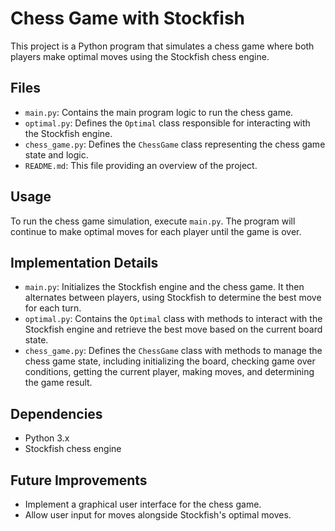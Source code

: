 # Chess Game with Stockfish

This project is a Python program that simulates a chess game where both players make optimal moves using the Stockfish chess engine.

## Files
- `main.py`: Contains the main program logic to run the chess game.
- `optimal.py`: Defines the `Optimal` class responsible for interacting with the Stockfish engine.
- `chess_game.py`: Defines the `ChessGame` class representing the chess game state and logic.
- `README.md`: This file providing an overview of the project.

## Usage
To run the chess game simulation, execute `main.py`. The program will continue to make optimal moves for each player until the game is over.

## Implementation Details
- `main.py`: Initializes the Stockfish engine and the chess game. It then alternates between players, using Stockfish to determine the best move for each turn.
- `optimal.py`: Contains the `Optimal` class with methods to interact with the Stockfish engine and retrieve the best move based on the current board state.
- `chess_game.py`: Defines the `ChessGame` class with methods to manage the chess game state, including initializing the board, checking game over conditions, getting the current player, making moves, and determining the game result.

## Dependencies
- Python 3.x
- Stockfish chess engine

## Future Improvements
- Implement a graphical user interface for the chess game.
- Allow user input for moves alongside Stockfish's optimal moves.

